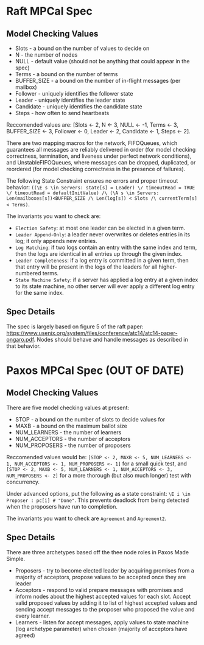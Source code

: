 # Raft MPCal Spec
## Model Checking Values
* Slots - a bound on the number of values to decide on
* N - the number of nodes
* NULL - default value (should not be anything that could appear in the spec)
* Terms - a bound on the number of terms
* BUFFER_SIZE - a bound on the number of in-flight messages (per mailbox)
* Follower - uniquely identifies the follower state
* Leader - uniquely identifies the leader state
* Candidate - uniquely identifies the candidate state
* Steps - how often to send heartbeats

Reccomended values are: [Slots <- 2, N <- 3, NULL <- -1, Terms <- 3, BUFFER_SIZE <- 3, Follower <- 0, Leader <- 2, Candidate <- 1, Steps <- 2].

There are two mapping macros for the network, FIFOQueues, which guarantees all messages are reliably delivered in order (for model checking correctness, termination, and liveness under perfect network conditions), and UnstableFIFOQueues, where messages can be dropped, duplicated, or reordered (for model checking correctness in the presence of failures).

The following State Constraint ensures no errors and proper timeout behavior:
`((\E s \in Servers: state[s] = Leader) \/ timeoutRead = TRUE \/ timeoutRead = defaultInitValue) /\ (\A s \in Servers: Len(mailboxes[s])<BUFFER_SIZE /\ Len(log[s]) < Slots /\ currentTerm[s] < Terms)`.

The invariants you want to check are:
* `Election Safety`: at most one leader can be elected in a given term.
* `Leader Append-Only`: a leader never overwrites or deletes entries in its log; it only appends new entries.
* `Log Matching`: if two logs contain an entry with the same index and term, then the logs are identical in all entries up through the given index.
* `Leader Completeness`: if a log entry is committed in a given term, then that entry will be present in the logs of the leaders for all higher-numbered terms.
* `State Machine Safety`: if a server has applied a log entry at a given index to its state machine, no other server will ever apply a different log entry for the same index.

## Spec Details
The spec is largely based on figure 5 of the raft paper: https://www.usenix.org/system/files/conference/atc14/atc14-paper-ongaro.pdf. Nodes should behave and handle messages as described in that behavior.

# Paxos MPCal Spec (OUT OF DATE)
## Model Checking Values
There are five model checking values at present:
* STOP - a bound on the number of slots to decide values for
* MAXB - a bound on the maximum ballot size
* NUM_LEARNERS - the number of learners
* NUM_ACCEPTORS - the number of acceptors
* NUM_PROPOSERS - the number of proposers

Reccomended values would be: `[STOP <- 2, MAXB <- 5, NUM_LEARNERS <- 1, NUM_ACCEPTORS <- 1, NUM_PROPOSERS <- 1]` for a small quick test, and `[STOP <- 2, MAXB <- 5, NUM_LEARNERS <- 1, NUM_ACCEPTORS <- 3, NUM_PROPOSERS <- 2]` for a more thorough (but also much longer) test with concurrency.

Under advanced options, put the following as a state constraint: `\E i \in Proposer : pc[i] # "Done"`. This prevents deadlock from being detected when the proposers have run to completion.

The invariants you want to check are `Agreement` and `Agreement2`.

## Spec Details
There are three archetypes based off the thee node roles in Paxos Made Simple.
* Proposers - try to become elected leader by acquiring promises from a majority of acceptors, propose values to be accepted once they are leader
* Acceptors - respond to valid prepare messages with promises and inform nodes about the highest accepted values for each slot. Accept valid proposed values by adding it to list of highest accepted values and sending accept messages to the proposer who proposed the value and every learner.
* Learners - listen for accept messages, apply values to state machine (log archetype parameter) when chosen (majority of acceptors have agreed)
